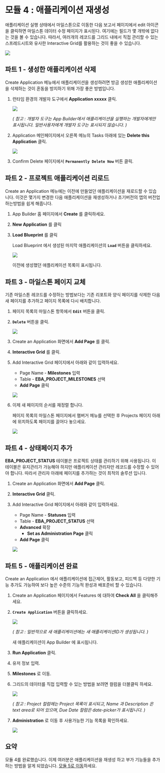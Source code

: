 # 모듈 4 : 애플리케이션 재생성

애플리케이션 실행 상태에서 마일스톤으로 이동한 다음 보고서 페이지에서 edit 아이콘을 클릭하면 마일스톤 데이터 수정 페이지가 표시된다. 여기에는 필드가 몇 개밖에 없다는 것을 볼 수 있습니다. 따라서, 여러개의 레코드를 그리드 내에서 직접 관리할 수 있는 스프레드시트와 유사한 Interactive Grid를 활용하는 것이 좋을 수 있습니다.

![](images/milestone-form.png)



## **파트 1** - 생성한 애플리케이션 삭제

Create Application 메뉴에서 애플리케이션을 생성하려면 방금 생성한 애플리케이션을 삭제하는 것이 혼동을 방지하기 위해 가장 좋은 방법입니다.

1. 런타임 환경의 개발자 도구에서 **Application xxxxx**  클릭.

   ![](images/dev-toolbar.png)

   *( 참고 : 개발자 도구는 App Builder에서 애플리케이션을 실행하는 개발자에게만 표시됩니다. 일반사용자에게 개발자 도구는 표시되지 않습니다. )*

2. Application 메인페이지에서 오른쪽 메뉴의 Tasks 아래에 있는 **Delete this Application**  클릭.

   ![](images/delete-app.png)

3. Confirm Delete 페이지에서 **``Permanently Delete Now``**  버튼 클릭.



## **파트 2** - 프로젝트 애플리케이션 리로드

Create an Application 메뉴에는 이전에 만들었던 애플리케이션을 재로드할 수 있습니다. 이것은 몇가지 변경한 다음 애플리케이션을 재생성하거나 초기버전의 앱의 버전업 하는방법을 쉽게 해줍니다.

1. App Builder 홈 페이지에서 **Create** 를 클릭하세요.

2. **New Application** 를 클릭

3. **Load Blueprint** 를 클릭

   Load Blueprint 에서 생성된 마지막 애플리케이션의 **``Load``** 버튼을 클릭하세요.

   ![](images/load-blueprint.png)
   
   이전에 생성했던 애플리케이션 목록이 표시됩니다.



## **파트 3** - 마일스톤 페이지 교체

기존 마일스톤 레코드를 수정하는 방법보다는 기존 리포트와 양식 페이지를 삭제한 다음 새 페이지를 추가하고 페이지 목록에 다시 배치합니다.

1. 페이지 목록의 마일스톤 항목에서 **``Edit``** 버튼을 클릭.

2. **``Delete``** 버튼을 클릭.

   ![](images/delete-old-page.png)

3. Create an Application 화면에서 **Add Page** 를 클릭.

4. **Interactive Grid** 를 클릭.

5. Add Interactive Grid 페이지에서 아래와 같이 입력하세요.

   - Page Name - **Milestones** 입력
   - Table - **EBA_PROJECT_MILESTONES** 선택
   - **Add Page** 클릭

   ![](images/set-milestones-m4.png)

6. 이제 새 페이지의 순서를 재정렬 합니다.

   페이지 목록의 마일스톤 페이지에서 햄버거 메뉴를 선택한 후 Projects 페이지 아래에 위치하도록 페이지를 끌어다 놓으세요.

   ![](images/move-milestones.png)



## **파트 4** - 상태페이지 추가

**EBA_PROJECT_STATUS** 테이블은 프로젝트 상태를 관리하기 위해 사용됩니다. 이 테이블은 유지관리가 가능해야 하지만 애플리케이션 관리자만 레코드를 수정할 수 있어야 합니다. 따라서 관리자 아래에 페이지를 추가하는 것이 최적의 솔루션 입니다.

1. Create an Application 화면에서 **Add Page** 클릭.

2. **Interactive Grid** 클릭.

3. Add Interactive Grid 페이지에서 아래와 같이 입력하세요.

   - Page Name - **Statuses** 입력
   - Table - **EBA_PROJECT_STATUS** 선택
   - **Advanced** 확장
     - **Set as Administration Page** 클릭
   - **Add Page** 클릭

   ![](images/set-status.png)



## **파트 5** - 애플리케이션 완료

Create an Application 에서 애플리케이션에 접근제어, 활동보고, 피드백 등 다양한 기능 추가도 가능하여 보다 높은 수준의 기능적 완성과 배포준비 할 수 있습니다.

1. Create an Application 페이지에서 Features 에 대하여 **Check All** 을 클릭해주세요.

2. **``Create Application``** 버튼을 클릭하세요.

   ![](images/check-features.png)

   *( 참고 : 일반적으로 새 애플리케이션에는 새 애플리케이션ID가 생성됩니다. )*

   새 애플리케이션이 App Builder 에 표시됩니다.

3. **Run Application** 클릭.

4. 유저 정보 입력.

5. **Milestones** 로 이동.

6. 그리드의 데이터를 직접 입력할 수 있는 방법을 보려면 컬럼을 더블클릭 하세요.

   ![](images/view-milestones.png)

   *( 참고 : Project 컬럼에는 Project 목록이 표시되고, Name 과 Description 은 text area로 되어 있으며, Due Date 컬럼은 date-picker가 표시됩니다. )*

7. **Administration** 로 이동 후 사용가능한 기능 목록을 확인하세요.

   ![](images/view-admin.png)



## 요약

모듈 4를 완료했습니다. 이제 여러분은 애플리케이션을 재생성 하고 부가 기능들을 추가하는 방법을 알게 되었습니다. [모듈 5로 이동](Module5.md)하세요.